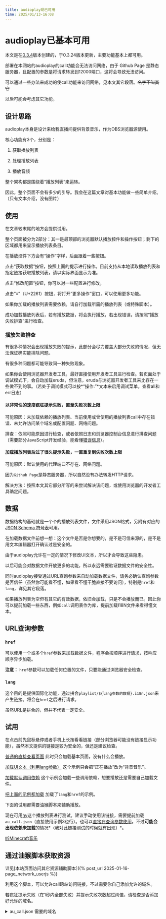 ```yaml
---
title: audioplay现已可用
time: 2025/01/13-16:08
---
```


# audioplay已基本可用

本文是在[0.3.4](/docs/changelog.html?href=audioplay.html)版本创建的，于0.3.24版本更新，主要功能基本上都可用。

部署在本网站的audioplay的call功能会无法访问网络，由于 Github Page 是静态服务器，且配置的参数是将请求转发到12000端口，这将会导致无法访问。

可以通过一些办法来成功的使call功能来访问网络，见本文其它段落。~~名字不叫其它~~

以后可能会考虑其它功能。

## 设计思路

audioplay本身是设计来给我直播间提供背景音乐，作为OBS浏览器源使用。

核心功能有3个，分别是：

1. 获取播放列表

2. 处理播放列表

3. 播放音频

整个架构都是围绕着“播放列表”来运转。

因此，整个页面不会有多少的引导。我会在这篇文章对基本功能做一些简单介绍。（只有文本介绍，没有图片）

## 使用

在文章较末尾的地方会提供试用。

整个页面被分为2部分：其一是最顶部的浏览器默认播放控件和操作按钮；剩下的区域都用来显示播放列表条目。

在播放控件下方会有“操作”字样，后面跟着一些按钮。

点击“获取数据”按钮，按照上面的提示进行操作。目前支持从本地读取播放列表和指定链接获取播放列表，请以实际界面显示为准。

点击“修改配置”按钮，你可以对一些配置进行修改。

点击“≡”（U+2261）按钮，将打开“更多操作”窗口，可以使用更多功能。

<!-- 点击“操作:”本身，当处于调试模式下会启用调试功能。 -->

如果你加载的播放列表需要依赖，请自行加载所需的播放列表（或特殊脚本）。

成功加载播放列表后，若有播放数据，将会执行播放，若出现错误，请按照“播放失败排查”进行检查。

### 播放失败排查

有很多种情况会出现播放失败的提示，此部分会尽力覆盖大部分失败的情况，但无法保证确实能排除问题。

有很多种问题都可能导致同一种失败现象。

如果你会使用浏览器开发者工具，最好直接使用开发者工具进行检查。若页面处于调试模式下，会自动加载eruda，但注意，eruda与浏览器开发者工具来比存在一些做不到的事。（若处于调试模式可以按*“操作:”*文本来启用调试菜单，查看all和err日志）

#### 以非常快的速度疯狂提示失败，直至失败次数上限

可能原因：未加载依赖的播放列表、当前使用或曾使用的播放列表call中存在错误、未允许访问某个域名或配置问题、网络问题。

排查：依照可能原因进行检查，或者依照日志和浏览器控制台信息进行排查问题（需要部分JavaScript开发经验，能看懂<a href="https://developer.mozilla.org/zh-CN/docs/Web/JavaScript/Reference/Errors" title="JavaScript 错误参考" rel="external">错误信息</a>）。

#### 加载播放列表后过了很久提示失败，一直重复到失败次数上限

可能原因：默认使用的代理端口不存在、网络问题。

因为`Github Page`是静态服务器，所以自然没有办法转发HTTP请求。

解决方法：按照本文其它部分所写的来尝试解决该问题，或使用浏览器的开发者工具确定问题。

## 数据

数据结构的基础就是一个个的播放列表文件，文件采用JSON格式，另附有对应的[JSON Schema 符号表](/assets/symbol/JSON_Schema/playlist.schema.json)可用。

在加载数据文件前想一想：这个文件是否是你想要的，是不是可信来源的，是不是用文本编辑器打开确认过是安全的。

由于audioplay允许在一定的情况下修改UI文本，所以才会导致这些隐患。

以后可能会对数据文件开放更多的功能，所以永远需要验证数据文件的安全性。

同时audioplay接受通过URL查询参数来自动加载数据文件，请务必确认查询参数是否信任（虽然你可能看不懂，如果看不懂干脆直接不要访问），特别是`href`和`lang`，详见其它段落。

如果播放列表为空但有其它的有效数据，依旧会加载，只是不会播放而已。因此你可以提前加载一些东西，例如`call`调用表作为库，提前加载I18N文件来看得懂文本。

## URL查询参数

### `href`

可以使用一个或多个`href`参数来加载数据文件，程序会按顺序进行请求，按响应顺序异步加载。

**注意：** `href`参数可以加载任何位置的文件，只要能通过浏览器安全检查。

### `lang`

这个目的是提供国际化功能，通过拼合`playlist/${lang参数的数据}.i18n.json`来产生链接。将会在`href`之后进行请求。

虽然URL是拼合的，但并不代表一定安全。

## 试用

在点击前先鼠标悬停或者手机上长按看看链接（部分浏览器可能没有链接显示功能），虽然本文提供的链接是较为安全的，但还是建议检查。

[普通的直接查看页面](/assets/audioplay.html) 此时只会加载基本页面，没有什么会播放。

[加载UI文本（利用lang参数）](/assets/audioplay.html?lang=live) 这个示例只会把“正在播放”改为“背景音乐”。

[加载默认调用依赖](/assets/audioplay.html?href=playlist%2Fau_call.json) 这个示例会加载一些调用依赖，想要播放还是需要自己加载文件。

[把上面的示例都加载](/assets/audioplay.html?lang=live&href=playlist%2Fau_call.json) 加载了`lang`和`href`的示例。

下面的试用都需要油猴脚本来辅助播放。

现在可用[hy](/assets/playlist/mhya_w4y.json)这个播放列表进行测试，建议手动使用该链接，需要提前加载`au_call.json`（直接使用示例3也行）。也可以[直接在查询参数使用](/assets/audioplay.html?href=playlist%2Fau_call.json&href=playlist%2Fmhya_w4y.json)，不过**可能会出现依赖未加载**的情况*（我对此链接测试的时候就有出现）*。

[听Minecraft音乐](/assets/audioplay.html?href=playlist%2Fminecraft.json)

## 通过油猴脚本获取资源

详见[本站页面访问其它资源辅助脚本]({% post_url 2025-01-16-page_network_userjs %})

利用这个脚本，可以允许call跨站访问链接，不过需要你自己添加允许的域名。

若疯狂提示失败（在1秒内全部失败）并提示失败次数超过阈值，请检查是否添加好允许的域名。

<details>
<summary>au_call.json 需要的域名</summary>
<p><code>music.163.com</code> <del>另附<a href="/static/tools/getwyyyypl.py">简单的播放列表转换</a>（不提供帮助支持）</del><ins></ins></p>
</details>

